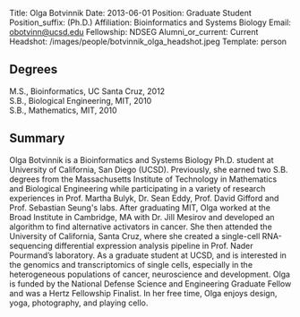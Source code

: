 Title: Olga Botvinnik
Date: 2013-06-01
Position: Graduate Student
Position_suffix: (Ph.D.)
Affiliation: Bioinformatics and Systems Biology
Email: obotvinn@ucsd.edu
Fellowship: NDSEG
Alumni_or_current: Current
Headshot: /images/people/botvinnik_olga_headshot.jpeg
Template: person
<!-- Status: draft -->

## Degrees

M.S., Bioinformatics, UC Santa Cruz, 2012<br>
S.B., Biological Engineering, MIT, 2010<br>
S.B., Mathematics, MIT, 2010<br>

## Summary

Olga Botvinnik is a Bioinformatics and Systems Biology Ph.D. student at University of California, San Diego (UCSD). Previously, she earned two S.B. degrees from the Massachusetts Institute of Technology in Mathematics and Biological Engineering while participating in a variety of research experiences in Prof. Martha Bulyk, Dr. Sean Eddy, Prof. David Gifford and Prof. Sebastian Seung's labs.  After graduating MIT, Olga worked at the Broad Institute in Cambridge, MA with Dr. Jill Mesirov and developed an algorithm to find alternative activators in cancer. She then attended the University of California, Santa Cruz, where she created a single-cell RNA-sequencing differential expression analysis pipeline in Prof. Nader Pourmand’s laboratory. As a graduate student at UCSD, and is interested in the genomics and transcriptomics of single cells, especially in the heterogeneous populations of cancer, neuroscience and development. Olga is funded by the National Defense Science and Engineering Graduate Fellow and was a Hertz Fellowship Finalist. In her free time, Olga enjoys design, yoga, photography, and playing cello.
